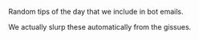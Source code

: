 Random tips of the day that we include in bot emails.

We actually slurp these automatically from the gissues.
